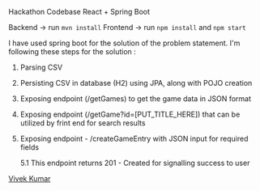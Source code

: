 Hackathon Codebase
React + Spring Boot


Backend -> run `mvn install`
Frontend -> run `npm install` and `npm start`


I have used spring boot for the solution of the problem statement. I'm following these steps for the solution :

1. Parsing CSV

2. Persisting CSV in database (H2) using JPA, along with POJO creation

3. Exposing endpoint (/getGames) to get the game data in JSON format

4. Exposing endpoint (/getGame?id=[PUT_TITLE_HERE]) that can be utilized by frint end for search results

5. Exposing endpoint - /createGameEntry with JSON input for required fields

    5.1 This endpoint returns 201 - Created for signalling success to user


[Vivek Kumar](http://vkku.me)
